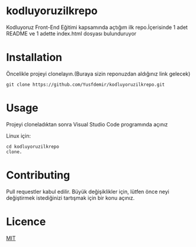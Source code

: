 # kodluyoruzilkrepo
Kodluyoruz Front-End Eğitimi kapsamında açtığım ilk repo.İçerisinde 1 adet README ve 1 adette index.html dosyası bulunduruyor

# Installation
Öncelikle projeyi clonelayın.(Buraya sizin reponuzdan aldığınız link gelecek)
```
git clone https://github.com/Yusfdemir/kodluyoruzilkrepo.git
```
# Usage
Projeyi cloneladıktan sonra Visual Studio Code programında açınız

Linux için:
```
cd kodluyoruzilkrepo
clone.
```

# Contributing
Pull requestler kabul edilir. Büyük değişiklikler için, lütfen önce neyi değiştirmek istediğinizi tartışmak için bir konu açınız.

# Licence

[MIT](https://choosealicense.com/licenses/mit/)